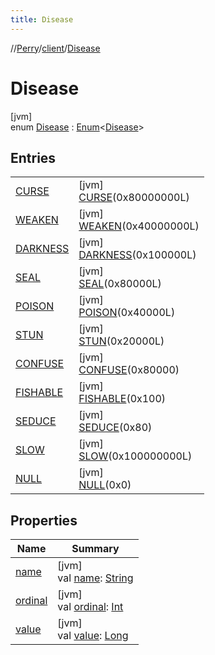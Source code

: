 ```yaml
---
title: Disease
---
```

//[Perry](../../../index.html)/[client](../index.html)/[Disease](index.html)



# Disease



[jvm]\
enum [Disease](index.html) : [Enum](https://kotlinlang.org/api/latest/jvm/stdlib/kotlin/-enum/index.html)<[Disease](index.html)>



## Entries


| | |
|---|---|
| [CURSE](-c-u-r-s-e/index.html) | [jvm]<br>[CURSE](-c-u-r-s-e/index.html)(0x80000000L) |
| [WEAKEN](-w-e-a-k-e-n/index.html) | [jvm]<br>[WEAKEN](-w-e-a-k-e-n/index.html)(0x40000000L) |
| [DARKNESS](-d-a-r-k-n-e-s-s/index.html) | [jvm]<br>[DARKNESS](-d-a-r-k-n-e-s-s/index.html)(0x100000L) |
| [SEAL](-s-e-a-l/index.html) | [jvm]<br>[SEAL](-s-e-a-l/index.html)(0x80000L) |
| [POISON](-p-o-i-s-o-n/index.html) | [jvm]<br>[POISON](-p-o-i-s-o-n/index.html)(0x40000L) |
| [STUN](-s-t-u-n/index.html) | [jvm]<br>[STUN](-s-t-u-n/index.html)(0x20000L) |
| [CONFUSE](-c-o-n-f-u-s-e/index.html) | [jvm]<br>[CONFUSE](-c-o-n-f-u-s-e/index.html)(0x80000) |
| [FISHABLE](-f-i-s-h-a-b-l-e/index.html) | [jvm]<br>[FISHABLE](-f-i-s-h-a-b-l-e/index.html)(0x100) |
| [SEDUCE](-s-e-d-u-c-e/index.html) | [jvm]<br>[SEDUCE](-s-e-d-u-c-e/index.html)(0x80) |
| [SLOW](-s-l-o-w/index.html) | [jvm]<br>[SLOW](-s-l-o-w/index.html)(0x100000000L) |
| [NULL](-n-u-l-l/index.html) | [jvm]<br>[NULL](-n-u-l-l/index.html)(0x0) |


## Properties


| Name | Summary |
|---|---|
| [name](index.html#-181185829%2FProperties%2F863300109) | [jvm]<br>val [name](index.html#-181185829%2FProperties%2F863300109): [String](https://kotlinlang.org/api/latest/jvm/stdlib/kotlin/-string/index.html) |
| [ordinal](index.html#541188739%2FProperties%2F863300109) | [jvm]<br>val [ordinal](index.html#541188739%2FProperties%2F863300109): [Int](https://kotlinlang.org/api/latest/jvm/stdlib/kotlin/-int/index.html) |
| [value](value.html) | [jvm]<br>val [value](value.html): [Long](https://kotlinlang.org/api/latest/jvm/stdlib/kotlin/-long/index.html) |

